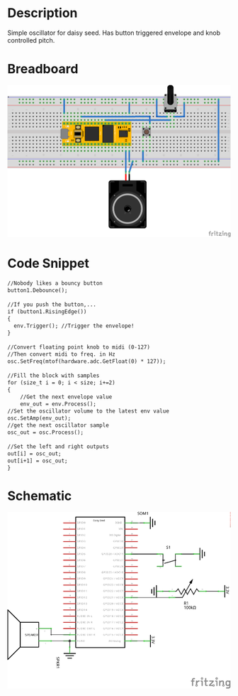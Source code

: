# Description
Simple oscillator for daisy seed. Has button triggered envelope and knob controlled pitch.

# Breadboard
![Osc_bb.png](https://github.com/electro-smith/DaisyExamples/blob/master/seed/Osc/resources/Osc_bb.png)

# Code Snippet

    //Nobody likes a bouncy button
    button1.Debounce();

    //If you push the button,...
    if (button1.RisingEdge())
    {
      env.Trigger(); //Trigger the envelope!
    }

    //Convert floating point knob to midi (0-127)
    //Then convert midi to freq. in Hz
    osc.SetFreq(mtof(hardware.adc.GetFloat(0) * 127));

    //Fill the block with samples
    for (size_t i = 0; i < size; i+=2)
    {
        //Get the next envelope value
        env_out = env.Process();
	//Set the oscillator volume to the latest env value
	osc.SetAmp(env_out);
	//get the next oscillator sample
	osc_out = osc.Process();

	//Set the left and right outputs
	out[i] = osc_out;
	out[i+1] = osc_out;
    }

# Schematic
![Osc_schem.png](https://github.com/electro-smith/DaisyExamples/blob/master/seed/Osc/resources/Osc_schem.png)